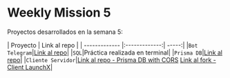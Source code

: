 # Weekly Mission 5

Proyectos desarrollados en la semana 5:

| Proyecto  | Link al repo |
| ------------- |:-------------:| -----:|
|`Bot Telegram`|[Link al repo](https://github.com/julietadelgado/fizzbuzz_telegram)|
|`SQL`|Práctica realizada en terminal|
|`Prisma DB`|[Link al repo](https://github.com/julietadelgado/connection_to_postgresql_db)|
|`Cliente Servidor`|[Link al repo - Prisma DB with CORS](https://github.com/julietadelgado/client_server) [Link al fork - Client LaunchX](https://github.com/julietadelgado/client-launchx)|
